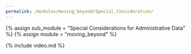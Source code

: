 ```yaml
---
permalink: /modules/moving_beyond/Special_Consideration/
---
```

{% assign sub_module = "Special Considerations for Administrative Data" %}
{% assign module = "moving_beyond" %}

{% include video.md %}